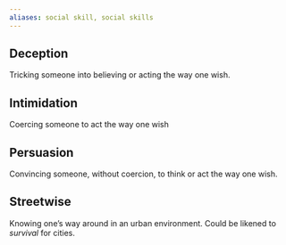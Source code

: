 ```yaml
---
aliases: social skill, social skills
---
```

   
## Deception   
Tricking someone into believing or acting the way one wish.   
   
## Intimidation   
Coercing someone to act the way one wish   
   
## Persuasion   
Convincing someone, without coercion, to think or act the way one wish.   
   
## Streetwise   
Knowing one’s way around in an urban environment. Could be likened to _survival_ for cities.